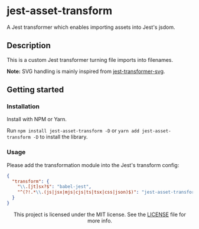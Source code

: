 # jest-asset-transform
A Jest transformer which enables importing assets into Jest's jsdom.

## Description

This is a custom Jest transformer turning file imports into filenames.

**Note:** SVG handling is mainly inspired from [jest-transformer-svg](https://github.com/Em-Ant/jest-transformer-svg).

## Getting started

### Installation

Install with NPM or Yarn.

Run `npm install jest-asset-transform -D` or `yarn add jest-asset-transform -D` to install the library.

### Usage

Please add the transformation module into the Jest's transform config:

```json
{
  "transform": {
    "\\.[jt]sx?$": "babel-jest",
    "^(?!.*\\.(js|jsx|mjs|cjs|ts|tsx|css|json)$)": "jest-asset-transform"
  }
}
```

<p align="center">This project is licensed under the MIT license. See the <a href="./LICENSE"> LICENSE</a> file for more info.</p>